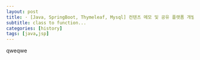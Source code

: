 ```yaml
---
layout: post
title: · [Java, SpringBoot, Thymeleaf, Mysql] 컨텐츠 메모 및 공유 플랫폼 개발
subtitle: class to function...
categories: [history]
tags: [java,jsp]
---
```


qweqwe